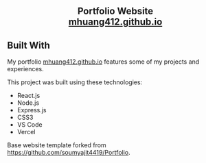 <h2 align="center">
  Portfolio Website<br/>
  <a href="mhuang412.github.io" target="_blank">mhuang412.github.io</a>
</h2>

## Built With

My portfolio <a href="mhuang412.github.io" target="_blank">mhuang412.github.io</a> features some of my projects and experiences.<br/>

This project was built using these technologies:

- React.js
- Node.js
- Express.js
- CSS3
- VS Code
- Vercel


Base website template forked from <a href="https://github.com/soumyajit4419/Portfolio" target="_blank">https://github.com/soumyajit4419/Portfolio</a>. 